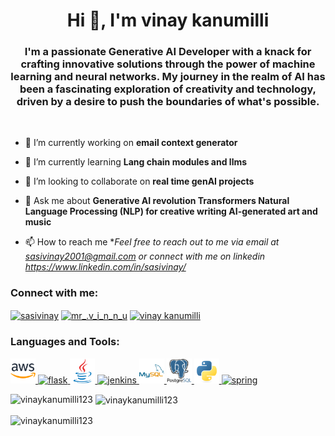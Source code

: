 <h1 align="center">Hi 👋, I'm vinay kanumilli</h1>
<h3 align="center">I'm a passionate Generative AI Developer with a knack for crafting innovative solutions through the power of machine learning and neural networks. My journey in the realm of AI has been a fascinating exploration of creativity and technology, driven by a desire to push the boundaries of what's possible.</h3>

<p align="left"> <a href="https://twitter.com/" target="blank"><img src="https://img.shields.io/twitter/follow/?logo=twitter&style=for-the-badge" alt="" /></a> </p>

- 🔭 I’m currently working on **email context generator**

- 🌱 I’m currently learning **Lang chain modules and llms**

- 👯 I’m looking to collaborate on **real time genAI projects**

- 💬 Ask me about **Generative AI revolution Transformers Natural Language Processing (NLP) for creative writing AI-generated art and music**

- 📫 How to reach me **Feel free to reach out to me via email at sasivinay2001@gmail.com or connect with me on linkedin https://www.linkedin.com/in/sasivinay/*

<h3 align="left">Connect with me:</h3>
<p align="left">
<a href="https://linkedin.com/in/sasivinay" target="blank"><img align="center" src="https://raw.githubusercontent.com/rahuldkjain/github-profile-readme-generator/master/src/images/icons/Social/linked-in-alt.svg" alt="sasivinay" height="30" width="40" /></a>
<a href="https://instagram.com/mr_.v_i_n_n_u" target="blank"><img align="center" src="https://raw.githubusercontent.com/rahuldkjain/github-profile-readme-generator/master/src/images/icons/Social/instagram.svg" alt="mr_.v_i_n_n_u" height="30" width="40" /></a>
<a href="https://www.hackerrank.com/vinay kanumilli" target="blank"><img align="center" src="https://raw.githubusercontent.com/rahuldkjain/github-profile-readme-generator/master/src/images/icons/Social/hackerrank.svg" alt="vinay kanumilli" height="30" width="40" /></a>
</p>

<h3 align="left">Languages and Tools:</h3>
<p align="left"> <a href="https://aws.amazon.com" target="_blank" rel="noreferrer"> <img src="https://raw.githubusercontent.com/devicons/devicon/master/icons/amazonwebservices/amazonwebservices-original-wordmark.svg" alt="aws" width="40" height="40"/> </a> <a href="https://flask.palletsprojects.com/" target="_blank" rel="noreferrer"> <img src="https://www.vectorlogo.zone/logos/pocoo_flask/pocoo_flask-icon.svg" alt="flask" width="40" height="40"/> </a> <a href="https://www.java.com" target="_blank" rel="noreferrer"> <img src="https://raw.githubusercontent.com/devicons/devicon/master/icons/java/java-original.svg" alt="java" width="40" height="40"/> </a> <a href="https://www.jenkins.io" target="_blank" rel="noreferrer"> <img src="https://www.vectorlogo.zone/logos/jenkins/jenkins-icon.svg" alt="jenkins" width="40" height="40"/> </a> <a href="https://www.mysql.com/" target="_blank" rel="noreferrer"> <img src="https://raw.githubusercontent.com/devicons/devicon/master/icons/mysql/mysql-original-wordmark.svg" alt="mysql" width="40" height="40"/> </a> <a href="https://www.postgresql.org" target="_blank" rel="noreferrer"> <img src="https://raw.githubusercontent.com/devicons/devicon/master/icons/postgresql/postgresql-original-wordmark.svg" alt="postgresql" width="40" height="40"/> </a> <a href="https://www.python.org" target="_blank" rel="noreferrer"> <img src="https://raw.githubusercontent.com/devicons/devicon/master/icons/python/python-original.svg" alt="python" width="40" height="40"/> </a> <a href="https://spring.io/" target="_blank" rel="noreferrer"> <img src="https://www.vectorlogo.zone/logos/springio/springio-icon.svg" alt="spring" width="40" height="40"/> </a> </p>

<p><img align="left" src="https://github-readme-stats.vercel.app/api/top-langs?username=vinaykanumilli123&show_icons=true&locale=en&layout=compact" alt="vinaykanumilli123" /></p>

<p>&nbsp;<img align="center" src="https://github-readme-stats.vercel.app/api?username=vinaykanumilli123&show_icons=true&locale=en" alt="vinaykanumilli123" /></p>

<p><img align="center" src="https://github-readme-streak-stats.herokuapp.com/?user=vinaykanumilli123&" alt="vinaykanumilli123" /></p>
